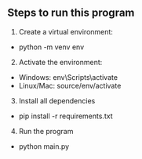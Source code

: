 ## Steps to run this program

1. Create a virtual environment:
- python -m venv env

2. Activate the environment:
- Windows: env\Scripts\activate
- Linux/Mac: source/env/activate

3. Install all dependencies
- pip install -r requirements.txt

4. Run the program
  - python main.py
